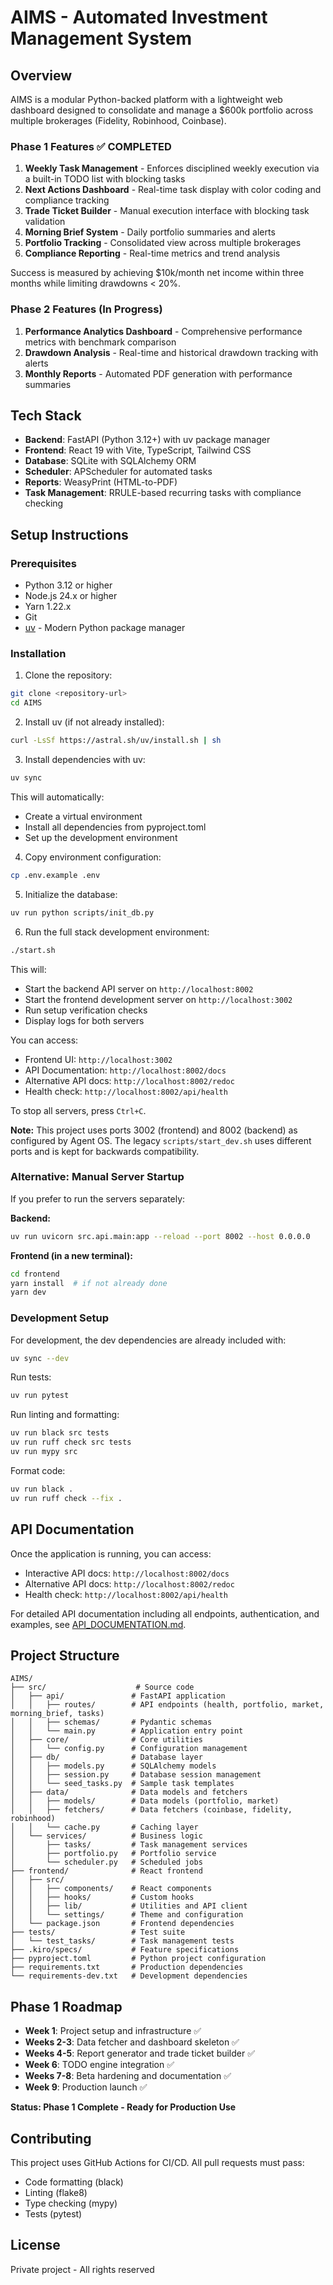 # AIMS - Automated Investment Management System

## Overview

AIMS is a modular Python-backed platform with a lightweight web dashboard designed to consolidate and manage a $600k portfolio across multiple brokerages (Fidelity, Robinhood, Coinbase).

### Phase 1 Features ✅ COMPLETED
1. **Weekly Task Management** - Enforces disciplined weekly execution via a built-in TODO list with blocking tasks
2. **Next Actions Dashboard** - Real-time task display with color coding and compliance tracking
3. **Trade Ticket Builder** - Manual execution interface with blocking task validation
4. **Morning Brief System** - Daily portfolio summaries and alerts
5. **Portfolio Tracking** - Consolidated view across multiple brokerages
6. **Compliance Reporting** - Real-time metrics and trend analysis

Success is measured by achieving $10k/month net income within three months while limiting drawdowns < 20%.

### Phase 2 Features (In Progress)
1. **Performance Analytics Dashboard** - Comprehensive performance metrics with benchmark comparison
2. **Drawdown Analysis** - Real-time and historical drawdown tracking with alerts
3. **Monthly Reports** - Automated PDF generation with performance summaries

## Tech Stack

- **Backend**: FastAPI (Python 3.12+) with uv package manager
- **Frontend**: React 19 with Vite, TypeScript, Tailwind CSS
- **Database**: SQLite with SQLAlchemy ORM
- **Scheduler**: APScheduler for automated tasks
- **Reports**: WeasyPrint (HTML-to-PDF)
- **Task Management**: RRULE-based recurring tasks with compliance checking

## Setup Instructions

### Prerequisites
- Python 3.12 or higher
- Node.js 24.x or higher
- Yarn 1.22.x
- Git
- [uv](https://github.com/astral-sh/uv) - Modern Python package manager

### Installation

1. Clone the repository:
```bash
git clone <repository-url>
cd AIMS
```

2. Install uv (if not already installed):
```bash
curl -LsSf https://astral.sh/uv/install.sh | sh
```

3. Install dependencies with uv:
```bash
uv sync
```

This will automatically:
- Create a virtual environment
- Install all dependencies from pyproject.toml
- Set up the development environment

4. Copy environment configuration:
```bash
cp .env.example .env
```

5. Initialize the database:
```bash
uv run python scripts/init_db.py
```

6. Run the full stack development environment:
```bash
./start.sh
```

This will:
- Start the backend API server on `http://localhost:8002`
- Start the frontend development server on `http://localhost:3002`
- Run setup verification checks
- Display logs for both servers

You can access:
- Frontend UI: `http://localhost:3002`
- API Documentation: `http://localhost:8002/docs`
- Alternative API docs: `http://localhost:8002/redoc`
- Health check: `http://localhost:8002/api/health`

To stop all servers, press `Ctrl+C`.

**Note:** This project uses ports 3002 (frontend) and 8002 (backend) as configured by Agent OS. The legacy `scripts/start_dev.sh` uses different ports and is kept for backwards compatibility.

### Alternative: Manual Server Startup

If you prefer to run the servers separately:

**Backend:**
```bash
uv run uvicorn src.api.main:app --reload --port 8002 --host 0.0.0.0
```

**Frontend (in a new terminal):**
```bash
cd frontend
yarn install  # if not already done
yarn dev
```

### Development Setup

For development, the dev dependencies are already included with:
```bash
uv sync --dev
```

Run tests:
```bash
uv run pytest
```

Run linting and formatting:
```bash
uv run black src tests
uv run ruff check src tests
uv run mypy src
```

Format code:
```bash
uv run black .
uv run ruff check --fix .
```

## API Documentation

Once the application is running, you can access:
- Interactive API docs: `http://localhost:8002/docs`
- Alternative API docs: `http://localhost:8002/redoc`
- Health check: `http://localhost:8002/api/health`

For detailed API documentation including all endpoints, authentication, and examples, see [API_DOCUMENTATION.md](docs/API_DOCUMENTATION.md).

## Project Structure

```
AIMS/
├── src/                    # Source code
│   ├── api/               # FastAPI application
│   │   ├── routes/        # API endpoints (health, portfolio, market, morning_brief, tasks)
│   │   ├── schemas/       # Pydantic schemas
│   │   └── main.py        # Application entry point
│   ├── core/              # Core utilities
│   │   └── config.py      # Configuration management
│   ├── db/                # Database layer
│   │   ├── models.py      # SQLAlchemy models
│   │   ├── session.py     # Database session management
│   │   └── seed_tasks.py  # Sample task templates
│   ├── data/              # Data models and fetchers
│   │   ├── models/        # Data models (portfolio, market)
│   │   ├── fetchers/      # Data fetchers (coinbase, fidelity, robinhood)
│   │   └── cache.py       # Caching layer
│   └── services/          # Business logic
│       ├── tasks/         # Task management services
│       ├── portfolio.py   # Portfolio service
│       └── scheduler.py   # Scheduled jobs
├── frontend/              # React frontend
│   ├── src/
│   │   ├── components/    # React components
│   │   ├── hooks/         # Custom hooks
│   │   ├── lib/           # Utilities and API client
│   │   └── settings/      # Theme and configuration
│   └── package.json       # Frontend dependencies
├── tests/                 # Test suite
│   └── test_tasks/        # Task management tests
├── .kiro/specs/           # Feature specifications
├── pyproject.toml         # Python project configuration
├── requirements.txt       # Production dependencies
└── requirements-dev.txt   # Development dependencies
```

## Phase 1 Roadmap

- **Week 1**: Project setup and infrastructure ✅
- **Weeks 2-3**: Data fetcher and dashboard skeleton ✅
- **Weeks 4-5**: Report generator and trade ticket builder ✅
- **Week 6**: TODO engine integration ✅
- **Weeks 7-8**: Beta hardening and documentation ✅
- **Week 9**: Production launch ✅

**Status: Phase 1 Complete - Ready for Production Use**

## Contributing

This project uses GitHub Actions for CI/CD. All pull requests must pass:
- Code formatting (black)
- Linting (flake8)
- Type checking (mypy)
- Tests (pytest)

## License

Private project - All rights reserved
